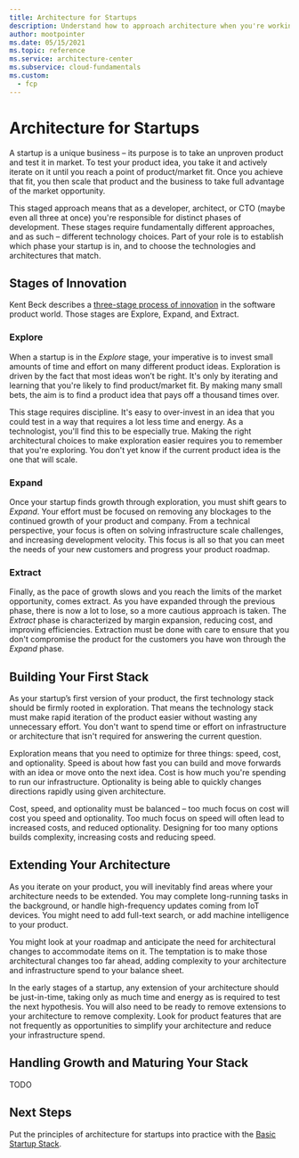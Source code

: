 ```yaml
---
title: Architecture for Startups
description: Understand how to approach architecture when you're working in a startup.
author: mootpointer
ms.date: 05/15/2021
ms.topic: reference
ms.service: architecture-center
ms.subservice: cloud-fundamentals
ms.custom:
  - fcp
---
```


# Architecture for Startups

A startup is a unique business – its purpose is to take an unproven product and test it in market. To test your product idea, you take it and actively iterate on it until you reach a point of product/market fit. Once you achieve that fit, you then scale that product and the business to take full advantage of the market opportunity.

This staged approach means that as a developer, architect, or CTO (maybe even all three at once) you're responsible for distinct phases of development. These stages require fundamentally different approaches, and as such – different technology choices. Part of your role is to establish which phase your startup is in, and to choose the technologies and architectures that match.

## Stages of Innovation

Kent Beck describes a [three-stage process of innovation](https://medium.com/@kentbeck_7670/fast-slow-in-3x-explore-expand-extract-6d4c94a7539) in the software product world. Those stages are Explore, Expand, and Extract.

<!-- Maybe include a picture – will need guidance on if we can... -->

### Explore

When a startup is in the _Explore_ stage, your imperative is to invest small amounts of time and effort on many different product ideas. Exploration is driven by the fact that most ideas won’t be right. It's only by iterating and learning that you're likely to find product/market fit. By making many small bets, the aim is to find a product idea that pays off a thousand times over.

This stage requires discipline. It's easy to over-invest in an idea that you could test in a way that requires a lot less time and energy. As a technologist, you'll find this to be especially true. Making the right architectural choices to make exploration easier requires you to remember that you're exploring. You don't yet know if the current product idea is the one that will scale.

### Expand

Once your startup finds growth through exploration, you must shift gears to _Expand_. Your effort must be focused on removing any blockages to the continued growth of your product and company. From a technical perspective, your focus is often on solving infrastructure scale challenges, and increasing development velocity. This focus is all so that you can meet the needs of your new customers and progress your product roadmap.

### Extract

Finally, as the pace of growth slows and you reach the limits of the market opportunity, comes extract. As you have expanded through the previous phase, there is now a lot to lose, so a more cautious approach is taken. The _Extract_ phase is characterized by margin expansion, reducing cost, and improving efficiencies. Extraction must be done with care to ensure that you don't compromise the product for the customers you have won through the _Expand_ phase.

## Building Your First Stack

As your startup’s first version of your product, the first technology stack should be firmly rooted in exploration. That means the technology stack must make rapid iteration of the product easier without wasting any unnecessary effort. You don't want to spend time or effort on infrastructure or architecture that isn't required for answering the current question.

Exploration means that you need to optimize for three things: speed, cost, and optionality. Speed is about how fast you can build and move forwards with an idea or move onto the next idea. Cost is how much you're spending to run our infrastructure. Optionality is being able to quickly changes directions rapidly using given architecture.

Cost, speed, and optionality must be balanced – too much focus on cost will cost you speed and optionality. Too much focus on speed will often lead to increased costs, and reduced optionality. Designing for too many options builds complexity, increasing costs and reducing speed.

## Extending Your Architecture

As you iterate on your product, you will inevitably find areas where your architecture needs to be extended. You may complete long-running tasks in the background, or handle high-frequency updates coming from IoT devices. You might need to add full-text search, or add machine intelligence to your product.

You might look at your roadmap and anticipate the need for architectural changes to accommodate items on it. The temptation is to make those architectural changes too far ahead, adding complexity to your architecture and infrastructure spend to your balance sheet.

In the early stages of a startup, any extension of your architecture should be just-in-time, taking only as much time and energy as is required to test the next hypothesis. You will also need to be ready to remove extensions to your architecture to remove complexity. Look for product features that are not frequently as opportunities to simplify your architecture and reduce your infrastructure spend.

## Handling Growth and Maturing Your Stack

TODO

## Next Steps

Put the principles of architecture for startups into practice with the [Basic Startup Stack](basic-startup-stack.md).
